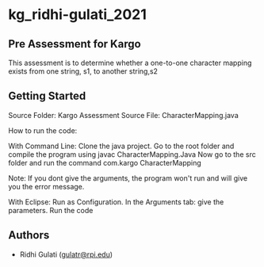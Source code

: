 # kg_ridhi-gulati_2021

## Pre Assessment for Kargo
This assessment is to determine whether a one-to-one character mapping exists from one string, s1, to another string,s2

## Getting Started

Source Folder: Kargo Assessment
Source File: CharacterMapping.java

How to run the code:

With Command Line:
    Clone the java project.
    Go to the root folder and compile the program using javac CharacterMapping.Java
    Now go to the src folder and run the command com.kargo CharacterMapping <arg1> <arg2>

Note: If you dont give the arguments, the program won't run and will give you the error message.


With Eclipse:
    Run as Configuration.
    In the Arguments tab: give the <arg1> <arg2> parameters.
    Run the code


## Authors
- Ridhi Gulati (gulatr@rpi.edu)

